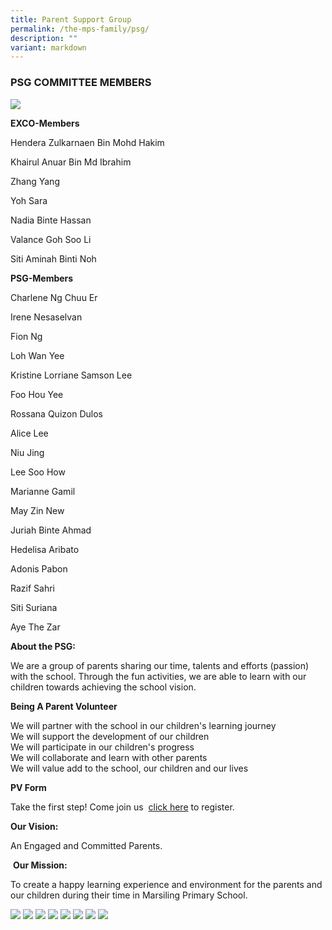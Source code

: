 ```yaml
---
title: Parent Support Group
permalink: /the-mps-family/psg/
description: ""
variant: markdown
---
```

### **PSG COMMITTEE MEMBERS**

![](/images/PSG/psg%20committee.jpg)

**EXCO-Members**

Hendera Zulkarnaen Bin Mohd Hakim

Khairul Anuar Bin Md Ibrahim

Zhang Yang

Yoh Sara

Nadia Binte Hassan

Valance Goh Soo Li

Siti Aminah Binti Noh

**PSG-Members**

Charlene Ng Chuu Er

Irene Nesaselvan

Fion Ng

Loh Wan Yee

Kristine Lorriane Samson Lee

Foo Hou Yee

Rossana Quizon Dulos

Alice Lee

Niu Jing

Lee Soo How

Marianne Gamil

May Zin New

Juriah Binte Ahmad

Hedelisa Aribato

Adonis Pabon

Razif Sahri

Siti Suriana

Aye The Zar


**About the PSG:**

We are a group of parents sharing our time, talents and efforts (passion) with the school. Through the fun activities, we are able to learn with our children towards achieving the school vision.

**Being A Parent Volunteer** 

We will partner with the school in our children's learning journey  
We will support the development of our children  
We will participate in our children's progress  
We will collaborate and learn with other parents  
We will value add to the school, our children and our lives

**PV Form** 

Take the first step! Come join us  [click here](https://form.gov.sg/63620bee2fec1f00120d65c2) to register.

**Our Vision:**

An Engaged and Committed Parents.

 **Our Mission:**

To create a happy learning experience and environment for the parents and our children during their time in Marsiling Primary School.

![](/images/PSG/psg_01.JPG)
![](/images/PSG/psg_02.JPG)
![](/images/PSG/psg_03.JPG)
![](/images/PSG/psg_04.JPG)
![](/images/PSG/psg_05.JPG)
![](/images/PSG/psg_06.JPG)
![](/images/PSG/psg_07.JPG)
![](/images/PSG/psg_08.JPG)